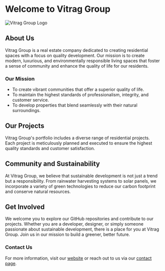 # Welcome to Vitrag Group

![Vitrag Group Logo](https://vitraggroup.com/img/vitraglogo.svg.svg)

## About Us

Vitrag Group is a real estate company dedicated to creating residential spaces with a focus on quality development. Our mission is to create modern, luxurious, and environmentally responsible living spaces that foster a sense of community and enhance the quality of life for our residents.

### Our Mission
- To create vibrant communities that offer a superior quality of life.
- To maintain the highest standards of professionalism, integrity, and customer service.
- To develop properties that blend seamlessly with their natural surroundings.

## Our Projects

Vitrag Group's portfolio includes a diverse range of residential projects. Each project is meticulously planned and executed to ensure the highest quality standards and customer satisfaction.

## Community and Sustainability

At Vitrag Group, we believe that sustainable development is not just a trend but a responsibility. From rainwater harvesting systems to solar panels, we incorporate a variety of green technologies to reduce our carbon footprint and conserve natural resources.

## Get Involved

We welcome you to explore our GitHub repositories and contribute to our projects. Whether you are a developer, designer, or simply someone passionate about sustainable development, there is a place for you at Vitrag Group. Join us in our mission to build a greener, better future.

### Contact Us
For more information, visit our [website](https://vitraggroup.com) or reach out to us via our [contact page](https://vitraggroup.com/about/).
